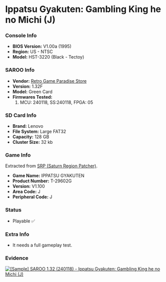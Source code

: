 # Ippatsu Gyakuten: Gambling King he no Michi (J)

### Console Info

- <b>BIOS Version:</b> V1.00a (1995)
- <b>Region:</b> US - NTSC
- <b>Model:</b> HST-3220 (Black - Tectoy)

### SAROO Info

- <b>Vendor:</b> [Retro Game Paradise Store](https://s.click.aliexpress.com/e/_DlCqvfB)
- <b>Version:</b> 1.32F
- <b>Model:</b> Green Card
- <b>Firmwares Tested:</b>
  1. MCU: 240118, SS:240118, FPGA: 05

### SD Card Info

- <b>Brand:</b> Lenovo
- <b>File System:</b> Large FAT32
- <b>Capacity:</b> 128 GB
- <b>Cluster Size:</b> 32 kb

### Game Info

Extracted from [SRP (Saturn Region Patcher)](https://segaxtreme.net/resources/saturn-region-patcher.81/download).

- <b>Game Name:</b> IPPATSU GYAKUTEN
- <b>Product Number:</b> T-29602G
- <b>Version:</b> V1.100
- <b>Area Code:</b> J
- <b>Peripheral Code:</b> J

### Status

- Playable :white_check_mark:

### Extra Info

- It needs a full gameplay test.

### Evidence

[![[Sample] SAROO 1.32 (240118) - Ippatsu Gyakuten: Gambling King he no Michi (J)](https://img.youtube.com/vi/PBnJ8GkLDpE/0.jpg)](https://www.youtube.com/watch?v=PBnJ8GkLDpE)
